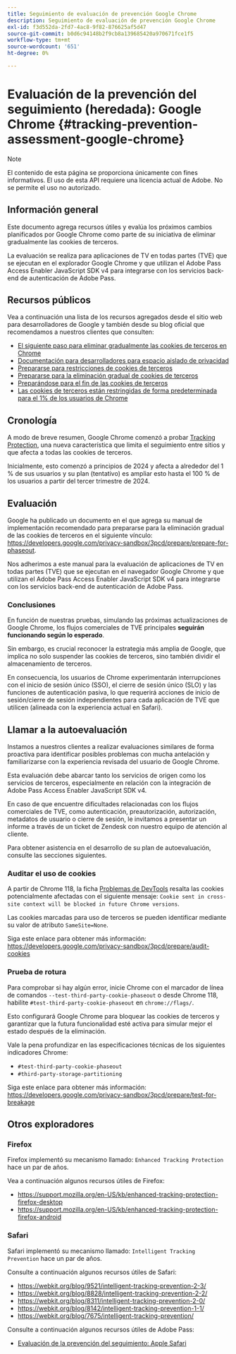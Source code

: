 ```yaml
---
title: Seguimiento de evaluación de prevención Google Chrome
description: Seguimiento de evaluación de prevención Google Chrome
exl-id: f3d552da-2fd7-4ac8-9f82-876625af5d47
source-git-commit: b0d6c94148b2f9cb8a139685420a970671fce1f5
workflow-type: tm+mt
source-wordcount: '651'
ht-degree: 0%

---
```


# Evaluación de la prevención del seguimiento (heredada): Google Chrome {#tracking-prevention-assessment-google-chrome}

>[!NOTE]
>
>El contenido de esta página se proporciona únicamente con fines informativos. El uso de esta API requiere una licencia actual de Adobe. No se permite el uso no autorizado.

## Información general

Este documento agrega recursos útiles y evalúa los próximos cambios planificados por Google Chrome como parte de su iniciativa de eliminar gradualmente las cookies de terceros.

La evaluación se realiza para aplicaciones de TV en todas partes (TVE) que se ejecutan en el explorador Google Chrome y que utilizan el Adobe Pass Access Enabler JavaScript SDK v4 para integrarse con los servicios back-end de autenticación de Adobe Pass.

## Recursos públicos

Vea a continuación una lista de los recursos agregados desde el sitio web para desarrolladores de Google y también desde su blog oficial que recomendamos a nuestros clientes que consulten:

* [El siguiente paso para eliminar gradualmente las cookies de terceros en Chrome](https://blog.google/products/chrome/privacy-sandbox-tracking-protection/)
* [Documentación para desarrolladores para espacio aislado de privacidad](https://developers.google.com/privacy-sandbox)
* [Prepararse para restricciones de cookies de terceros](https://developers.google.com/privacy-sandbox/3pcd)
* [Prepararse para la eliminación gradual de cookies de terceros](https://developers.google.com/privacy-sandbox/3pcd/prepare/prepare-for-phaseout)
* [Preparándose para el fin de las cookies de terceros](https://developers.google.com/privacy-sandbox/blog/cookie-countdown-2023oct)
* [Las cookies de terceros están restringidas de forma predeterminada para el 1% de los usuarios de Chrome](https://developers.google.com/privacy-sandbox/blog/cookie-countdown-2024jan)

## Cronología

A modo de breve resumen, Google Chrome comenzó a probar [Tracking Protection](https://privacysandbox.com/), una nueva característica que limita el seguimiento entre sitios y que afecta a todas las cookies de terceros.

Inicialmente, esto comenzó a principios de 2024 y afecta a alrededor del 1 % de sus usuarios y su plan (tentativo) es ampliar esto hasta el 100 % de los usuarios a partir del tercer trimestre de 2024.

## Evaluación

Google ha publicado un documento en el que agrega su manual de implementación recomendado para prepararse para la eliminación gradual de las cookies de terceros en el siguiente vínculo: https://developers.google.com/privacy-sandbox/3pcd/prepare/prepare-for-phaseout.

Nos adherimos a este manual para la evaluación de aplicaciones de TV en todas partes (TVE) que se ejecutan en el navegador Google Chrome y que utilizan el Adobe Pass Access Enabler JavaScript SDK v4 para integrarse con los servicios back-end de autenticación de Adobe Pass.

### Conclusiones

En función de nuestras pruebas, simulando las próximas actualizaciones de Google Chrome, los flujos comerciales de TVE principales **seguirán funcionando según lo esperado**.

Sin embargo, es crucial reconocer la estrategia más amplia de Google, que implica no solo suspender las cookies de terceros, sino también dividir el almacenamiento de terceros.

En consecuencia, los usuarios de Chrome experimentarán interrupciones con el inicio de sesión único (SSO), el cierre de sesión único (SLO) y las funciones de autenticación pasiva, lo que requerirá acciones de inicio de sesión/cierre de sesión independientes para cada aplicación de TVE que utilicen (alineada con la experiencia actual en Safari).

## Llamar a la autoevaluación

Instamos a nuestros clientes a realizar evaluaciones similares de forma proactiva para identificar posibles problemas con mucha antelación y familiarizarse con la experiencia revisada del usuario de Google Chrome.

Esta evaluación debe abarcar tanto los servicios de origen como los servicios de terceros, especialmente en relación con la integración de Adobe Pass Access Enabler JavaScript SDK v4.

En caso de que encuentre dificultades relacionadas con los flujos comerciales de TVE, como autenticación, preautorización, autorización, metadatos de usuario o cierre de sesión, le invitamos a presentar un informe a través de un ticket de Zendesk con nuestro equipo de atención al cliente.

Para obtener asistencia en el desarrollo de su plan de autoevaluación, consulte las secciones siguientes.

### Auditar el uso de cookies

A partir de Chrome 118, la ficha [Problemas de DevTools](https://developer.chrome.com/docs/devtools/issues/) resalta las cookies potencialmente afectadas con el siguiente mensaje: `Cookie sent in cross-site context will be blocked in future Chrome versions`.

Las cookies marcadas para uso de terceros se pueden identificar mediante su valor de atributo `SameSite=None`.

Siga este enlace para obtener más información: https://developers.google.com/privacy-sandbox/3pcd/prepare/audit-cookies

### Prueba de rotura

Para comprobar si hay algún error, inicie Chrome con el marcador de línea de comandos `--test-third-party-cookie-phaseout` o desde Chrome 118, habilite `#test-third-party-cookie-phaseout` en `chrome://flags/`.

Esto configurará Google Chrome para bloquear las cookies de terceros y garantizar que la futura funcionalidad esté activa para simular mejor el estado después de la eliminación.

Vale la pena profundizar en las especificaciones técnicas de los siguientes indicadores Chrome:

* `#test-third-party-cookie-phaseout`
* `#third-party-storage-partitioning`

Siga este enlace para obtener más información: https://developers.google.com/privacy-sandbox/3pcd/prepare/test-for-breakage

## Otros exploradores

### Firefox

Firefox implementó su mecanismo llamado: `Enhanced Tracking Protection` hace un par de años.

Vea a continuación algunos recursos útiles de Firefox:

* https://support.mozilla.org/en-US/kb/enhanced-tracking-protection-firefox-desktop
* https://support.mozilla.org/en-US/kb/enhanced-tracking-protection-firefox-android

### Safari

Safari implementó su mecanismo llamado: `Intelligent Tracking Prevention` hace un par de años.

Consulte a continuación algunos recursos útiles de Safari:

* https://webkit.org/blog/9521/intelligent-tracking-prevention-2-3/
* https://webkit.org/blog/8828/intelligent-tracking-prevention-2-2/
* https://webkit.org/blog/8311/intelligent-tracking-prevention-2-0/
* https://webkit.org/blog/8142/intelligent-tracking-prevention-1-1/
* https://webkit.org/blog/7675/intelligent-tracking-prevention/

Consulte a continuación algunos recursos útiles de Adobe Pass:

* [Evaluación de la prevención del seguimiento: Apple Safari](tracking-prevention-assessment-apple-safari.md)

